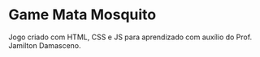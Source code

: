 # Game Mata Mosquito
Jogo criado com HTML, CSS e JS para aprendizado com auxílio do Prof. Jamilton Damasceno.
